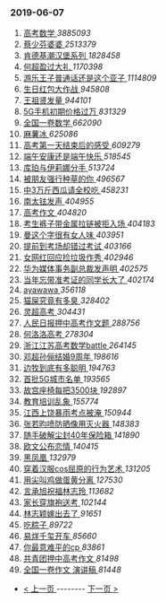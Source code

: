 ### 2019-06-07 
1. [ 高考数学 ](https://s.weibo.com/weibo?q=%E9%AB%98%E8%80%83%E6%95%B0%E5%AD%A6&Refer=top) *3885093*
1. [ 蔡少芬婆婆 ](https://s.weibo.com/weibo?q=%23%E8%94%A1%E5%B0%91%E8%8A%AC%E5%A9%86%E5%A9%86%23&Refer=top) *2513379*
1. [ 肯德基潮汉堡系列 ](https://s.weibo.com/weibo?q=%23%E8%82%AF%E5%BE%B7%E5%9F%BA%E6%BD%AE%E6%B1%89%E5%A0%A1%E7%B3%BB%E5%88%97%23&Refer=top) *1828458*
1. [ 何超盈过大礼 ](https://s.weibo.com/weibo?q=%23%E4%BD%95%E8%B6%85%E7%9B%88%E8%BF%87%E5%A4%A7%E7%A4%BC%23&Refer=top) *1170398*
1. [ 游乐王子普通话还是这个亚子 ](https://s.weibo.com/weibo?q=%23%E6%B8%B8%E4%B9%90%E7%8E%8B%E5%AD%90%E6%99%AE%E9%80%9A%E8%AF%9D%E8%BF%98%E6%98%AF%E8%BF%99%E4%B8%AA%E4%BA%9A%E5%AD%90%23&Refer=top) *1114809*
1. [ 生日红包大作战 ](https://s.weibo.com/weibo?q=%23%E7%94%9F%E6%97%A5%E7%BA%A2%E5%8C%85%E5%A4%A7%E4%BD%9C%E6%88%98%23&Refer=top) *945808*
1. [ 王祖贤发量 ](https://s.weibo.com/weibo?q=%23%E7%8E%8B%E7%A5%96%E8%B4%A4%E5%8F%91%E9%87%8F%23&Refer=top) *944101*
1. [ 5G手机初期价格过万 ](https://s.weibo.com/weibo?q=%235G%E6%89%8B%E6%9C%BA%E5%88%9D%E6%9C%9F%E4%BB%B7%E6%A0%BC%E8%BF%87%E4%B8%87%23&Refer=top) *831329*
1. [ 全国一卷数学 ](https://s.weibo.com/weibo?q=%E5%85%A8%E5%9B%BD%E4%B8%80%E5%8D%B7%E6%95%B0%E5%AD%A6&Refer=top) *662090*
1. [ 麻薯冰 ](https://s.weibo.com/weibo?q=%23%E9%BA%BB%E8%96%AF%E5%86%B0%23&Refer=top) *625086*
1. [ 高考第一天结束后的感受 ](https://s.weibo.com/weibo?q=%23%E9%AB%98%E8%80%83%E7%AC%AC%E4%B8%80%E5%A4%A9%E7%BB%93%E6%9D%9F%E5%90%8E%E7%9A%84%E6%84%9F%E5%8F%97%23&Refer=top) *609279*
1. [ 端午安康还是端午快乐 ](https://s.weibo.com/weibo?q=%23%E7%AB%AF%E5%8D%88%E5%AE%89%E5%BA%B7%E8%BF%98%E6%98%AF%E7%AB%AF%E5%8D%88%E5%BF%AB%E4%B9%90%23&Refer=top) *518545*
1. [ 库珀与伊莉娜分手 ](https://s.weibo.com/weibo?q=%23%E5%BA%93%E7%8F%80%E4%B8%8E%E4%BC%8A%E8%8E%89%E5%A8%9C%E5%88%86%E6%89%8B%23&Refer=top) *513724*
1. [ 被朋友强行种草的你 ](https://s.weibo.com/weibo?q=%23%E8%A2%AB%E6%9C%8B%E5%8F%8B%E5%BC%BA%E8%A1%8C%E7%A7%8D%E8%8D%89%E7%9A%84%E4%BD%A0%23&Refer=top) *496567*
1. [ 中3万斤西瓜请全校吃 ](https://s.weibo.com/weibo?q=%23%E4%B8%AD3%E4%B8%87%E6%96%A4%E8%A5%BF%E7%93%9C%E8%AF%B7%E5%85%A8%E6%A0%A1%E5%90%83%23&Refer=top) *458231*
1. [ 南太铉发声 ](https://s.weibo.com/weibo?q=%E5%8D%97%E5%A4%AA%E9%93%89%E5%8F%91%E5%A3%B0&Refer=top) *404955*
1. [ 高考作文 ](https://s.weibo.com/weibo?q=%E9%AB%98%E8%80%83%E4%BD%9C%E6%96%87&Refer=top) *404820*
1. [ 考生裤子带金属拉链被拒入场 ](https://s.weibo.com/weibo?q=%23%E8%80%83%E7%94%9F%E8%A3%A4%E5%AD%90%E5%B8%A6%E9%87%91%E5%B1%9E%E6%8B%89%E9%93%BE%E8%A2%AB%E6%8B%92%E5%85%A5%E5%9C%BA%23&Refer=top) *404183*
1. [ 曼这个字很有女人味 ](https://s.weibo.com/weibo?q=%23%E6%9B%BC%E8%BF%99%E4%B8%AA%E5%AD%97%E5%BE%88%E6%9C%89%E5%A5%B3%E4%BA%BA%E5%91%B3%23&Refer=top) *403951*
1. [ 提前到考场却错过考试 ](https://s.weibo.com/weibo?q=%23%E6%8F%90%E5%89%8D%E5%88%B0%E8%80%83%E5%9C%BA%E5%8D%B4%E9%94%99%E8%BF%87%E8%80%83%E8%AF%95%23&Refer=top) *403166*
1. [ 女网红回应捡垃圾作秀 ](https://s.weibo.com/weibo?q=%23%E5%A5%B3%E7%BD%91%E7%BA%A2%E5%9B%9E%E5%BA%94%E6%8D%A1%E5%9E%83%E5%9C%BE%E4%BD%9C%E7%A7%80%23&Refer=top) *402946*
1. [ 华为媒体事务副总裁发声明 ](https://s.weibo.com/weibo?q=%23%E5%8D%8E%E4%B8%BA%E5%AA%92%E4%BD%93%E4%BA%8B%E5%8A%A1%E5%89%AF%E6%80%BB%E8%A3%81%E5%8F%91%E5%A3%B0%E6%98%8E%23&Refer=top) *402575*
1. [ 当年忘带准考证的同学长大了 ](https://s.weibo.com/weibo?q=%23%E5%BD%93%E5%B9%B4%E5%BF%98%E5%B8%A6%E5%87%86%E8%80%83%E8%AF%81%E7%9A%84%E5%90%8C%E5%AD%A6%E9%95%BF%E5%A4%A7%E4%BA%86%23&Refer=top) *402174*
1. [ ayawawa ](https://s.weibo.com/weibo?q=%23ayawawa%23&Refer=top) *356118*
1. [ 猫屎究竟有多臭 ](https://s.weibo.com/weibo?q=%23%E7%8C%AB%E5%B1%8E%E7%A9%B6%E7%AB%9F%E6%9C%89%E5%A4%9A%E8%87%AD%23&Refer=top) *328402*
1. [ 灵超高考 ](https://s.weibo.com/weibo?q=%23%E7%81%B5%E8%B6%85%E9%AB%98%E8%80%83%23&Refer=top) *304431*
1. [ 人民日报押中高考作文题 ](https://s.weibo.com/weibo?q=%23%E4%BA%BA%E6%B0%91%E6%97%A5%E6%8A%A5%E6%8A%BC%E4%B8%AD%E9%AB%98%E8%80%83%E4%BD%9C%E6%96%87%E9%A2%98%23&Refer=top) *288756*
1. [ 何洛洛高考 ](https://s.weibo.com/weibo?q=%23%E4%BD%95%E6%B4%9B%E6%B4%9B%E9%AB%98%E8%80%83%23&Refer=top) *278304*
1. [ 浙江江苏高考数学battle ](https://s.weibo.com/weibo?q=%23%E6%B5%99%E6%B1%9F%E6%B1%9F%E8%8B%8F%E9%AB%98%E8%80%83%E6%95%B0%E5%AD%A6battle%23&Refer=top) *264145*
1. [ 邓超孙俪结婚9周年 ](https://s.weibo.com/weibo?q=%23%E9%82%93%E8%B6%85%E5%AD%99%E4%BF%AA%E7%BB%93%E5%A9%9A9%E5%91%A8%E5%B9%B4%23&Refer=top) *198616*
1. [ 边牧到底有多聪明 ](https://s.weibo.com/weibo?q=%23%E8%BE%B9%E7%89%A7%E5%88%B0%E5%BA%95%E6%9C%89%E5%A4%9A%E8%81%AA%E6%98%8E%23&Refer=top) *194763*
1. [ 首批5G城市名单 ](https://s.weibo.com/weibo?q=%23%E9%A6%96%E6%89%B95G%E5%9F%8E%E5%B8%82%E5%90%8D%E5%8D%95%23&Refer=top) *193565*
1. [ 故宫座椅每把3500块 ](https://s.weibo.com/weibo?q=%23%E6%95%85%E5%AE%AB%E5%BA%A7%E6%A4%85%E6%AF%8F%E6%8A%8A3500%E5%9D%97%23&Refer=top) *192897*
1. [ 教育培训乱象 ](https://s.weibo.com/weibo?q=%23%E6%95%99%E8%82%B2%E5%9F%B9%E8%AE%AD%E4%B9%B1%E8%B1%A1%23&Refer=top) *155774*
1. [ 江西上饶暴雨考点被淹 ](https://s.weibo.com/weibo?q=%23%E6%B1%9F%E8%A5%BF%E4%B8%8A%E9%A5%B6%E6%9A%B4%E9%9B%A8%E8%80%83%E7%82%B9%E8%A2%AB%E6%B7%B9%23&Refer=top) *150944*
1. [ 张若昀喷防晒像用灭火器 ](https://s.weibo.com/weibo?q=%23%E5%BC%A0%E8%8B%A5%E6%98%80%E5%96%B7%E9%98%B2%E6%99%92%E5%83%8F%E7%94%A8%E7%81%AD%E7%81%AB%E5%99%A8%23&Refer=top) *148383*
1. [ 随手破解尘封40年保险箱 ](https://s.weibo.com/weibo?q=%E9%9A%8F%E6%89%8B%E7%A0%B4%E8%A7%A3%E5%B0%98%E5%B0%8140%E5%B9%B4%E4%BF%9D%E9%99%A9%E7%AE%B1&Refer=top) *141890*
1. [ 欧文公布恋情 ](https://s.weibo.com/weibo?q=%23%E6%AC%A7%E6%96%87%E5%85%AC%E5%B8%83%E6%81%8B%E6%83%85%23&Refer=top) *140415*
1. [ 黑凤凰 ](https://s.weibo.com/weibo?q=%E9%BB%91%E5%87%A4%E5%87%B0&Refer=top) *132979*
1. [ 穿着汉服cos屈原的行为艺术 ](https://s.weibo.com/weibo?q=%23%E7%A9%BF%E7%9D%80%E6%B1%89%E6%9C%8Dcos%E5%B1%88%E5%8E%9F%E7%9A%84%E8%A1%8C%E4%B8%BA%E8%89%BA%E6%9C%AF%23&Refer=top) *131205*
1. [ 用尖叫鸡做蛋黄分离 ](https://s.weibo.com/weibo?q=%E7%94%A8%E5%B0%96%E5%8F%AB%E9%B8%A1%E5%81%9A%E8%9B%8B%E9%BB%84%E5%88%86%E7%A6%BB&Refer=top) *127530*
1. [ 言承旭祝福林志玲 ](https://s.weibo.com/weibo?q=%23%E8%A8%80%E6%89%BF%E6%97%AD%E7%A5%9D%E7%A6%8F%E6%9E%97%E5%BF%97%E7%8E%B2%23&Refer=top) *113682*
1. [ 家长穿旗袍送考 ](https://s.weibo.com/weibo?q=%23%E5%AE%B6%E9%95%BF%E7%A9%BF%E6%97%97%E8%A2%8D%E9%80%81%E8%80%83%23&Refer=top) *102144*
1. [ 林志颖嫁出去了 ](https://s.weibo.com/weibo?q=%23%E6%9E%97%E5%BF%97%E9%A2%96%E5%AB%81%E5%87%BA%E5%8E%BB%E4%BA%86%23&Refer=top) *91651*
1. [ 吃粽子 ](https://s.weibo.com/weibo?q=%E5%90%83%E7%B2%BD%E5%AD%90&Refer=top) *89722*
1. [ 易烊千玺开车 ](https://s.weibo.com/weibo?q=%23%E6%98%93%E7%83%8A%E5%8D%83%E7%8E%BA%E5%BC%80%E8%BD%A6%23&Refer=top) *85660*
1. [ 你最意难平的cp ](https://s.weibo.com/weibo?q=%23%E4%BD%A0%E6%9C%80%E6%84%8F%E9%9A%BE%E5%B9%B3%E7%9A%84cp%23&Refer=top) *83861*
1. [ 共青团押中高考作文 ](https://s.weibo.com/weibo?q=%E5%85%B1%E9%9D%92%E5%9B%A2%E6%8A%BC%E4%B8%AD%E9%AB%98%E8%80%83%E4%BD%9C%E6%96%87&Refer=top) *81498*
1. [ 全国一卷作文 演讲稿 ](https://s.weibo.com/weibo?q=%E5%85%A8%E5%9B%BD%E4%B8%80%E5%8D%B7%E4%BD%9C%E6%96%87%20%E6%BC%94%E8%AE%B2%E7%A8%BF&Refer=top) *81448* 

- [ < 上一页 ](https://github.com/able8/weibo-hot-record/blob/master/2019-06-06.md) -------- [ 下一页 > ](https://github.com/able8/weibo-hot-record/blob/master/2019-06-08.md)